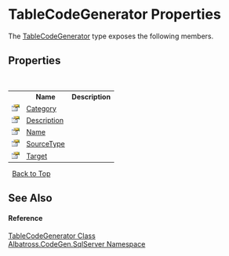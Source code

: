 # TableCodeGenerator Properties
 

The <a href="2C3F99FB">TableCodeGenerator</a> type exposes the following members.


## Properties
&nbsp;<table><tr><th></th><th>Name</th><th>Description</th></tr><tr><td>![Public property](media/pubproperty.gif "Public property")</td><td><a href="555EC3B9">Category</a></td><td /></tr><tr><td>![Public property](media/pubproperty.gif "Public property")</td><td><a href="39E91919">Description</a></td><td /></tr><tr><td>![Public property](media/pubproperty.gif "Public property")</td><td><a href="9A0922A">Name</a></td><td /></tr><tr><td>![Public property](media/pubproperty.gif "Public property")</td><td><a href="EED477D4">SourceType</a></td><td /></tr><tr><td>![Public property](media/pubproperty.gif "Public property")</td><td><a href="53FF08D8">Target</a></td><td /></tr></table>&nbsp;
<a href="#tablecodegenerator-properties">Back to Top</a>

## See Also


#### Reference
<a href="2C3F99FB">TableCodeGenerator Class</a><br /><a href="9727DDEC">Albatross.CodeGen.SqlServer Namespace</a><br />